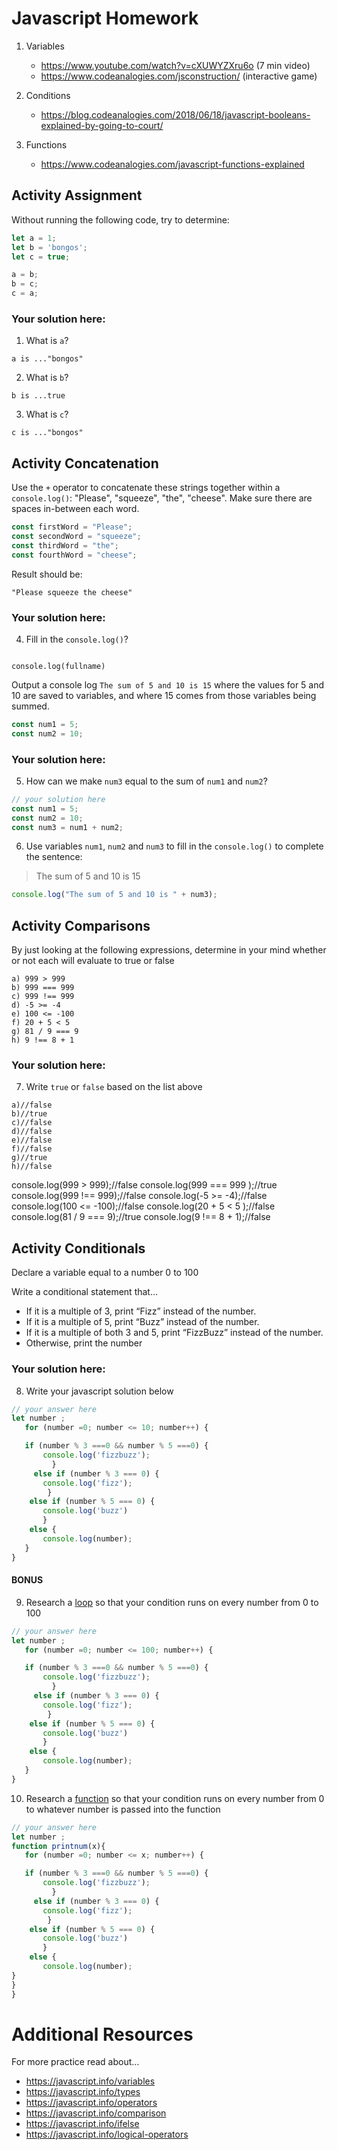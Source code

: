 # Javascript Homework

1.  Variables
    - https://www.youtube.com/watch?v=cXUWYZXru6o (7 min video)
    - https://www.codeanalogies.com/jsconstruction/ (interactive game)

2.  Conditions
    - https://blog.codeanalogies.com/2018/06/18/javascript-booleans-explained-by-going-to-court/

3.  Functions
    - https://www.codeanalogies.com/javascript-functions-explained

## Activity Assignment
Without running the following code, try to determine:

```js
let a = 1;
let b = 'bongos';
let c = true;

a = b;
b = c;
c = a;
```

### Your solution here:
1.  What is `a`?
```
a is ..."bongos"
```
2.  What is `b`?
```
b is ...true
```
3.  What is `c`?
```
c is ..."bongos"
```

## Activity Concatenation
Use the `+` operator to concatenate these strings together within a `console.log()`: "Please", "squeeze", "the", "cheese". Make sure there are spaces in-between each word.

```js
const firstWord = "Please";
const secondWord = "squeeze";
const thirdWord = "the";
const fourthWord = "cheese";
```
Result should be:
```
"Please squeeze the cheese"
```


### Your solution here:
4.  Fill in the `console.log()`?
```var fullname = firstWord+" "+secondWord+" "+thirdWord+" "+fourthWord;

console.log(fullname)
```

Output a console log `The sum of 5 and 10 is 15` where the values for 5 and 10 are saved to variables, and where 15 comes from those variables being summed.
```js
const num1 = 5;
const num2 = 10;
```

### Your solution here:
5.  How can we make `num3` equal to the sum of `num1` and `num2`?
```js
// your solution here
const num1 = 5;
const num2 = 10;
const num3 = num1 + num2;
```
6.  Use variables `num1`, `num2` and `num3` to fill in the `console.log()` to complete the sentence:

>The sum of 5 and 10 is 15

```js
console.log("The sum of 5 and 10 is " + num3);
```

## Activity Comparisons
By just looking at the following expressions, determine in your mind whether or not each will evaluate to true or false
```
a) 999 > 999
b) 999 === 999
c) 999 !== 999
d) -5 >= -4
e) 100 <= -100
f) 20 + 5 < 5
g) 81 / 9 === 9
h) 9 !== 8 + 1
```
### Your solution here:
7.  Write `true` or `false` based on the list above
```
a)//false
b)//true
c)//false
d)//false
e)//false
f)//false
g)//true
h)//false
```
console.log(999 > 999);//false
console.log(999 === 999 );//true
console.log(999 !== 999);//false
console.log(-5 >= -4);//false
console.log(100 <= -100);//false
console.log(20 + 5 < 5 );//false
console.log(81 / 9 === 9);//true
console.log(9 !== 8 + 1);//false

## Activity Conditionals
Declare a variable equal to a number 0 to 100

Write a conditional statement that...
- If it is a multiple of 3, print “Fizz” instead of the number.
- If it is a multiple of 5, print “Buzz” instead of the number.
- If it is a multiple of both 3 and 5, print “FizzBuzz” instead of the number.
- Otherwise, print the number

### Your solution here:
8.  Write your javascript solution below
```js
// your answer here
let number ;
   for (number =0; number <= 10; number++) {

   if (number % 3 ===0 && number % 5 ===0) {
       console.log('fizzbuzz');
         }
     else if (number % 3 === 0) {
       console.log('fizz');
        }
    else if (number % 5 === 0) {
       console.log('buzz')
       }
    else {
       console.log(number);
   }
}
```

#### BONUS
9.  Research a [loop](https://javascript.info/while-for) so that your condition runs on every number from 0 to 100
```js
// your answer here
let number ;
   for (number =0; number <= 100; number++) {

   if (number % 3 ===0 && number % 5 ===0) {
       console.log('fizzbuzz');
         }
     else if (number % 3 === 0) {
       console.log('fizz');
        }
    else if (number % 5 === 0) {
       console.log('buzz')
       }
    else {
       console.log(number);
   }
}
```
10.  Research a [function](https://javascript.info/function-basics) so that your condition runs on every number from 0 to whatever number is passed into the function
```js
// your answer here
let number ;
function printnum(x){
   for (number =0; number <= x; number++) {

   if (number % 3 ===0 && number % 5 ===0) {
       console.log('fizzbuzz');
         }
     else if (number % 3 === 0) {
       console.log('fizz');
        }
    else if (number % 5 === 0) {
       console.log('buzz')
       }
    else {
       console.log(number);
}
}
}
```

# Additional Resources
For more practice read about...
- https://javascript.info/variables
- https://javascript.info/types
- https://javascript.info/operators
- https://javascript.info/comparison
- https://javascript.info/ifelse
- https://javascript.info/logical-operators
